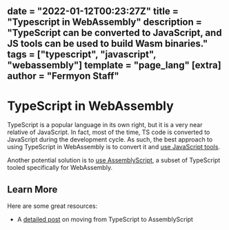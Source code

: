 date = "2022-01-12T00:23:27Z"
title = "Typescript in WebAssembly"
description = "TypeScript can be converted to JavaScript, and JS tools can be used to build Wasm binaries."
tags = ["typescript", "javascript", "webassembly"]
template = "page_lang"
[extra]
author = "Fermyon Staff"
---
# TypeScript in WebAssembly

TypeScript is a popular language in its own right, but it is a very near relative of JavaScript.
In fact, most of the time, TS code is converted to JavaScript during the development cycle.
As such, the best approach to using TypeScript in WebAssembly is to convert it and [use JavaScript tools](/wasm-languages/javascript).

Another potential solution is to [use AssemblyScript](/wasm-languages/assemblyscript), a subset of TypeScript tooled specifically for WebAssembly.


## Learn More

Here are some great resources:

- A [detailed post](https://blog.bitsrc.io/typescript-to-webassembly-the-what-the-how-and-the-why-3916a2561d37) on moving from TypeScript to AssemblyScript